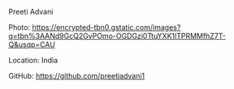 Preeti Advani

Photo: https://encrypted-tbn0.gstatic.com/images?q=tbn%3AANd9GcQ2GvPOmo-OGDGzi0TtuYXK1lTPRMMfhZ7T-Q&usqp=CAU

Location: India

GitHub: https://github.com/preetiadvani1
